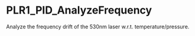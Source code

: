 # PLR1_PID_AnalyzeFrequency
Analyze the frequency drift of the 530nm laser w.r.t. temperature/pressure.
